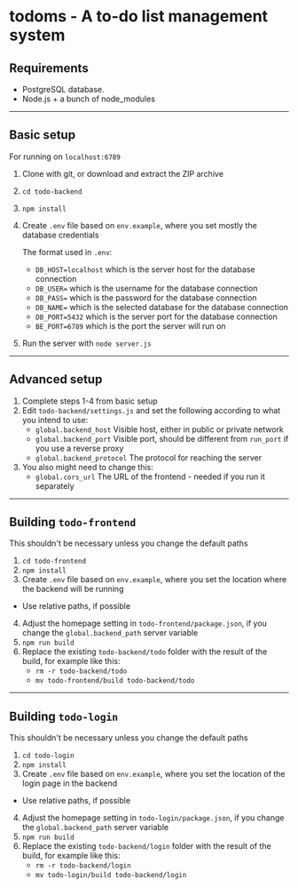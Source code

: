 # todoms - A to-do list management system
## Requirements
 - PostgreSQL database.
 - Node.js + a bunch of node_modules
---
## Basic setup
For running on `localhost:6789`
 1. Clone with git, or download and extract the ZIP archive
 2. `cd todo-backend`
 3. `npm install`
 4. Create `.env` file based on `env.example`, where you set mostly the database credentials

	The format used in `.env`:
	- `DB_HOST=localhost` which is the server host for the database connection
	- `DB_USER=` which is the username for the database connection
	- `DB_PASS=` which is the password for the database connection
	- `DB_NAME=` which is the selected database for the database connection
	- `DB_PORT=5432` which is the server port for the database connection
	- `BE_PORT=6789` which is the port the server will run on
 5. Run the server with `node server.js`
---
## Advanced setup
 1. Complete steps 1-4 from basic setup
 2. Edit `todo-backend/settings.js` and set the following according to what you intend to use:
 	- `global.backend_host` Visible host, either in public or private network
	- `global.backend_port` Visible port, should be different from `run_port` if you use a reverse proxy
	- `global.backend_protocol` The protocol for reaching the server
 3. You also might need to change this:
	- `global.cors_url` The URL of the frontend - needed if you run it separately
---
## Building `todo-frontend`
This shouldn't be necessary unless you change the default paths
 1. `cd todo-frontend`
 2. `npm install`
 3. Create `.env` file based on `env.example`, where you set the location where the backend will be running
  - Use relative paths, if possible
 4. Adjust the homepage setting in `todo-frontend/package.json`, if you change the `global.backend_path` server variable
 5. `npm run build`
 6. Replace the existing `todo-backend/todo` folder with the result of the build, for example like this:
	- `rm -r todo-backend/todo`
	- `mv todo-frontend/build todo-backend/todo`
---
## Building `todo-login`
This shouldn't be necessary unless you change the default paths
 1. `cd todo-login`
 2. `npm install`
 3. Create `.env` file based on `env.example`, where you set the location of the login page in the backend
  - Use relative paths, if possible
 4. Adjust the homepage setting in `todo-login/package.json`, if you change the `global.backend_path` server variable
 5. `npm run build`
 6. Replace the existing `todo-backend/login` folder with the result of the build, for example like this:
	- `rm -r todo-backend/login`
	- `mv todo-login/build todo-backend/login`
